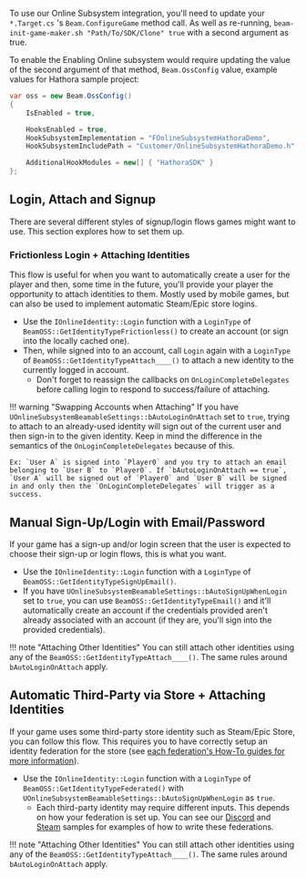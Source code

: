 To use our Online Subsystem integration, you'll need to update your `*.Target.cs` 's `Beam.ConfigureGame` method call. As well as re-running, `beam-init-game-maker.sh "Path/To/SDK/Clone" true` with a second argument as true.

To enable the Enabling Online subsystem would require updating the value of the second argument of that method, `Beam.OssConfig` value, example values for Hathora sample project:

```csharp
var oss = new Beam.OssConfig()
{
    IsEnabled = true,

    HooksEnabled = true,
    HookSubsystemImplementation = "FOnlineSubsystemHathoraDemo",
    HookSubsystemIncludePath = "Customer/OnlineSubsystemHathoraDemo.h",

    AdditionalHookModules = new[] { "HathoraSDK" }
};
```

## Login, Attach and Signup
There are several different styles of signup/login flows games might want to use. This section explores how to set them up.

### Frictionless Login + Attaching Identities
This flow is useful for when you want to automatically create a user for the player and then, some time in the future, you'll provide your player the opportunity to attach identities to them. Mostly used by mobile games, but can also be used to implement automatic Steam/Epic store logins.

- Use the `IOnlineIdentity::Login` function with a `LoginType` of `BeamOSS::GetIdentityTypeFrictionless()` to create an account (or sign into the locally cached one). 
- Then, while signed into to an account, call `Login` again with a `LoginType` of `BeamOSS::GetIdentityTypeAttach____()` to attach a new identity to the currently logged in account.
	- Don't forget to reassign the callbacks on `OnLoginCompleteDelegates` before calling login to respond to success/failure of attaching.

!!! warning "Swapping Accounts when Attaching"
	If you have `UOnlineSubsystemBeamableSettings::bAutoLoginOnAttach` set to `true`, trying to attach to an already-used identity will sign out of the current user and then sign-in to the given identity. Keep in mind the difference in the semantics of the `OnLoginCompleteDelegates` because of this.
	
	Ex: `User A` is signed into `Player0` and you try to attach an email belonging to `User B` to `Player0`. If `bAutoLoginOnAttach == true`, `User A` will be signed out of `Player0` and `User B` will be signed in and only then the `OnLoginCompleteDelegates` will trigger as a success.

## Manual Sign-Up/Login with Email/Password
If your game has a sign-up and/or login screen that the user is expected to choose their sign-up or login flows, this is what you want.

-  Use the `IOnlineIdentity::Login` function with a `LoginType` of `BeamOSS::GetIdentityTypeSignUpEmail()`.
- If you have `UOnlineSubsystemBeamableSettings::bAutoSignUpWhenLogin` set to `true`, you can use `BeamOSS::GetIdentityTypeEmail()` and it'll automatically create an account if the credentials provided aren't already associated with an account (if they are, you'll sign into the provided credentials).

!!! note "Attaching Other Identities"
	You can still attach other identities using any of the `BeamOSS::GetIdentityTypeAttach____()`. The same rules around `bAutoLoginOnAttach` apply.
## Automatic Third-Party via Store + Attaching Identities
If your game uses some third-party store identity such as Steam/Epic Store, you can follow this flow. This requires you to have correctly setup an identity federation for the store (see [each federation's How-To guides for more information](../guides/federations/federated-login.md)).

- Use the `IOnlineIdentity::Login` function with a `LoginType` of  `BeamOSS::GetIdentityTypeFederated()` with `UOnlineSubsystemBeamableSettings::bAutoSignUpWhenLogin` as `true`.
	- Each third-party identity may require different inputs. This depends on how your federation is set up. You can see our [Discord](../samples/basic/discord-demo.md) and [Steam](../samples/basic/steam-demo.md) samples for examples of how to write these federations.

!!! note "Attaching Other Identities"
	You can still attach other identities using any of the `BeamOSS::GetIdentityTypeAttach____()`. The same rules around `bAutoLoginOnAttach` apply.